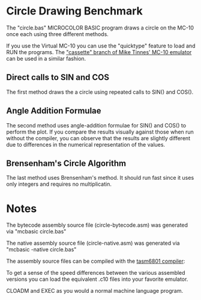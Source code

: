 # Circle Drawing Benchmark
The "circle.bas" MICROCOLOR BASIC program draws a circle on the MC-10 once each using three different methods.

If you use the Virtual MC-10 you can use the "quicktype" feature to load and RUN the programs.
The ["cassette" branch of Mike Tinnes' MC-10 emulator](https://github.com/gregdionne/mc-10) can be used in a similar fashion.

## Direct calls to SIN and COS
The first method draws the a circle using repeated calls to SIN() and COS().

## Angle Addition Formulae
The second method uses angle-addition formulae for SIN() and COS() to perform the plot.  If you compare the results visually against those when run without the compiler, you can observe that the results are slightly different due to differences in the numerical representation of the values.

## Brensenham's Circle Algorithm
The last method uses Brensenham's method. It should run fast since it uses only integers and requires no multiplicatin.

# Notes
The bytecode assembly source file (circle-bytecode.asm) was generated via "mcbasic circle.bas"

The native assembly source file (circle-native.asm) was generated via "mcbasic -native circle.bas"

The assembly source files can be compiled with the [tasm6801 compiler](https://github.com/gregdionne/tasm6801):

To get a sense of the speed differences between the various assembled versions you can
load the equivalent .c10 files into your favorite emulator.

CLOADM and EXEC as you would a normal machine language program.

